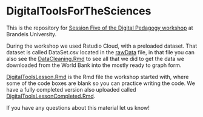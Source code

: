 # DigitalToolsForTheSciences

This is the repository for [Session Five of the Digital Pedagogy workshop](https://sites.google.com/brandeis.edu/digitalpedagogy/session-5) at Brandeis University. 

During the workshop we used Rstudio Cloud, with a preloaded dataset. That dataset is called DataSet.csv located in the [rawData](rawData) file, in that file you can also see the [DataCleaning.Rmd](rawData/DataCleaning.Rmd) to see all that we did to get the data we downloaded from the World Bank into the mostly ready to graph form.  

[DigitalToolsLesson.Rmd](DigitalToolsLesson.Rmd) is the Rmd file the workshop started with, where some of the code boxes are blank so you can practice writing the code.  We have a fully completed version also uploaded called [DigitalToolsLessonCompleted.Rmd](DigitalToolsLessonCompleted.Rmd). 

If you have any questions about this material let us know!
